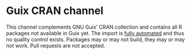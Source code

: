 # Guix CRAN channel

This channel complements GNU Guix’ CRAN collection and contains
all R packages not available in Guix yet. The import is [fully
automated](https://github.com/guix-science/guix-cran-scripts) and thus
no quality control exists. Packages may or may not build, they may or
may not work. Pull requests are not accepted.

